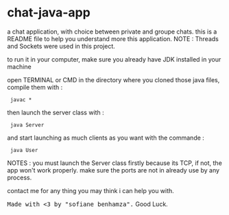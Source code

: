 # chat-java-app
a chat application, with choice between private and groupe chats.
this is a README file to help you understand more this application.
NOTE : Threads and Sockets were used in this project.

to run it in your computer, make sure you already have JDK installed in your machine

open TERMINAL or CMD in the directory where you cloned those java files, compile them with : 

<div><code> javac * </code></div>

then launch the server class with : 

<div><code> java Server </code></div>

and start launching as much clients as you want with the commande :

<div><code> java User </code></div>

NOTES : 
you must launch the Server  class firstly because its TCP, if not, the app won't work properly.
make sure the ports are not in already use by any process.

contact me for any thing you may think i can help you with.

<kbd>Made with <3 by "sofiane benhamza".</kbd>
Good Luck.
